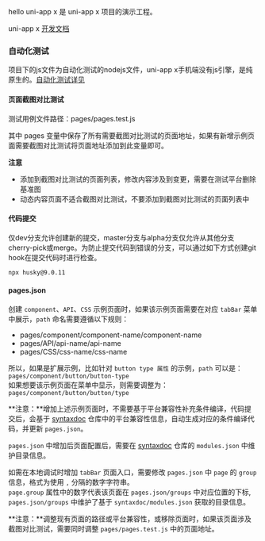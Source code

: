 hello uni-app x 是 uni-app x 项目的演示工程。

uni-app x [开发文档](https://uniapp.dcloud.net.cn/uni-app-x/)

### 自动化测试
项目下的js文件为自动化测试的nodejs文件，uni-app x手机端没有js引擎，是纯原生的。[自动化测试详见](https://uniapp.dcloud.net.cn/worktile/auto/quick-start.html)

#### 页面截图对比测试
测试用例文件路径：pages/pages.test.js

其中 pages 变量中保存了所有需要截图对比测试的页面地址，如果有新增示例页面需要截图对比测试将页面地址添加到此变量即可。

**注意**
- 添加到截图对比测试的页面列表，修改内容涉及到变更，需要在测试平台删除基准图
- 动态内容页面不适合截图对比测试，不要添加到截图对比测试的页面列表中

#### 代码提交

仅dev分支允许创建新的提交，master分支与alpha分支仅允许从其他分支cherry-pick或merge。为防止提交代码到错误的分支，可以通过如下方式创建git hook在提交代码时进行检查。

```bash
npx husky@9.0.11
```

#### pages.json

创建 `component`、`API`、`CSS` 示例页面时，如果该示例页面需要在对应 `tabBar` 菜单中展示，`path` 命名需要遵循以下规则：
- pages/component/component-name/component-name
- pages/API/api-name/api-name
- pages/CSS/css-name/css-name

所以，如果是扩展示例，比如针对 `button type 属性` 的示例，`path` 可以是：`pages/component/button/button-type`\
如果想要该示例页面在菜单中显示，则需要调整为：`pages/component/button/button/type`


**注意：**增加上述示例页面时，不需要基于平台兼容性补充条件编译，代码提交后，会基于 [syntaxdoc](http://git.dcloud.io/uni-app-x/syntaxdoc) 仓库中的平台兼容性信息，自动生成对应的条件编译代码，并更新 `pages.json`。

`pages.json` 中增加后页面配置后，需要在 [syntaxdoc](http://git.dcloud.io/uni-app-x/syntaxdoc) 仓库的 `modules.json` 中维护目录信息。

如需在本地调试时增加 `tabBar` 页面入口，需要修改 `pages.json` 中 `page` 的 `group` 信息，格式为使用 `,` 分隔的数字字符串。\
`page.group` 属性中的数字代表该页面在 `pages.json/groups` 中对应位置的下标,
`pages.json/groups` 中维护了基于 `syntaxdoc/modules.json` 获取的目录信息。

**注意：**调整现有页面的路径或平台兼容性，或移除页面时，如果该页面涉及截图对比测试，需要同时调整 `pages/pages.test.js` 中的页面地址。
